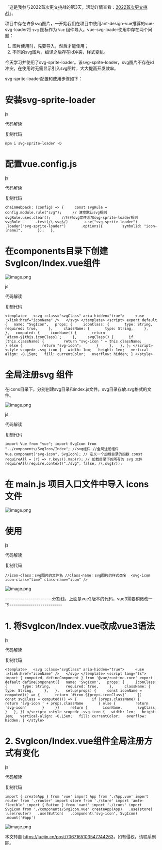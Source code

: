 「这是我参与2022首次更文挑战的第3天，活动详情查看：[2022首次更文挑战](https://juejin.cn/post/7052884569032392740 "https://juejin.cn/post/7052884569032392740")」。

项目中存在许多svg图片，一开始我们在项目中使用ant-design-vue推荐的vue-svg-loader将 `svg` 图标作为 `Vue` 组件导入。vue-svg-loader使用中存在两个问题：

1.  图片使用时，先要导入，然后才能使用；
2.  不同的svg图片，编译之后存在id冲突，样式变乱。

今天学习并使用了svg-sprite-loader。该svg-sprite-loader，svg图片不存在id冲突，在使用时无需显示引入svg图片，大大提高开发效率。

svg-sprite-loader配置和使用步骤如下：

安装svg-sprite-loader
===================

js

 代码解读

复制代码

`npm i svg-sprite-loader -D`

配置vue.config.js
===============

js

 代码解读

复制代码

`chainWebpack: (config) => {     const svgRule = config.module.rule("svg");     // 清空默认svg规则     svgRule.uses.clear();     //针对svg文件添加svg-sprite-loader规则     svgRule       .test(/\.svg$/)       .use("svg-sprite-loader")       .loader("svg-sprite-loader")       .options({         symbolId: "icon-[name]",       });   },`

在components目录下创建SvgIcon/Index.vue组件
===================================

![image.png](https://p3-juejin.byteimg.com/tos-cn-i-k3u1fbpfcp/e40e8379ad9b4efca431b2d7fae70a28~tplv-k3u1fbpfcp-zoom-in-crop-mark:1512:0:0:0.awebp?)

js

 代码解读

复制代码

``<template>   <svg :class="svgClass" aria-hidden="true">     <use :xlink:href="iconName" />   </svg> </template> <script> export default {   name: "SvgIcon",   props: {     iconClass: {       type: String,       required: true,     },     className: {       type: String,     },   },   computed: {     iconName() {       return `#icon-${this.iconClass}`;     },     svgClass() {       if (this.className) {         return "svg-icon " + this.className;       } else {         return "svg-icon";       }     },   }, }; </script> <style scoped> .svg-icon {   width: 1em;   height: 1em;   vertical-align: -0.15em;   fill: currentColor;   overflow: hidden; } </style>``

全局注册svg 组件
==========

在icons目录下，分别创建svg目录和index.js文件。svg目录存放.svg格式的文件。

![image.png](https://p1-juejin.byteimg.com/tos-cn-i-k3u1fbpfcp/2421533e62144e799976b6b1b5c57115~tplv-k3u1fbpfcp-zoom-in-crop-mark:1512:0:0:0.awebp?)

js

 代码解读

复制代码

`import Vue from "vue"; import SvgIcon from "../components/SvgIcon/Index"; //svg组件 //全局注册组件 Vue.component("svg-icon", SvgIcon); // 定义一个加载目录的函数 const requireAll = (r) => r.keys().map(r); // 加载目录下的所有的 svg 文件 requireAll(require.context("./svg", false, /\.svg$/));`

在 main.js 项目入口文件中导入 icons 文件
============================

![image.png](https://p6-juejin.byteimg.com/tos-cn-i-k3u1fbpfcp/b4d5f7125488429e8f27d88e7ea4fd9c~tplv-k3u1fbpfcp-zoom-in-crop-mark:1512:0:0:0.awebp?)

使用
==

js

 代码解读

复制代码

`//icon-class：svg图片的文件名 //class-name：svg图片的样式类名  <svg-icon icon-class="time" class-name="icon" />`

![image.png](https://p1-juejin.byteimg.com/tos-cn-i-k3u1fbpfcp/ecffb651e5bb4ffe86d8e35aae33a0a1~tplv-k3u1fbpfcp-zoom-in-crop-mark:1512:0:0:0.awebp?)

\------------------------分割线，上面是vue2版本的代码，vue3需要稍微改一下---------------------------

1\. 将SvgIcon/Index.vue改成vue3语法
==============================

js

 代码解读

复制代码

``<template>   <svg :class="svgClass" aria-hidden="true">     <use :xlink:href="iconName" />   </svg> </template> <script lang="ts"> import { computed, defineComponent } from '@vue/runtime-core' export default defineComponent({   name: 'SvgIcon',   props: {     iconClass: {       type: String,       required: true,     },     className: {       type: String,     },   },   setup(props) {     const iconName = computed(() => {       return `#icon-${props.iconClass}`     })     const svgClass = computed(() => {       if (props.className) {         return 'svg-icon ' + props.className       } else {         return 'svg-icon'       }     })     return {       iconName,       svgClass,     }   }, }) </script> <style scoped> .svg-icon {   width: 1em;   height: 1em;   vertical-align: -0.15em;   fill: currentColor;   overflow: hidden; } </style>``

2\. SvgIcon/Index.vue组件全局注册方式有变化
================================

js

 代码解读

复制代码

`import { createApp } from 'vue' import App from './App.vue' import router from './router' import store from './store' import 'amfe-flexible' import { Button } from 'vant' import './icons' import SvgIcon from './components/SvgIcon.vue' createApp(App)   .use(store)   .use(router)   .use(Button)   .component('svg-icon', SvgIcon)   .mount('#app')`

![image.png](https://p3-juejin.byteimg.com/tos-cn-i-k3u1fbpfcp/fb9b52190c2741c29dc101083c0db6e8~tplv-k3u1fbpfcp-zoom-in-crop-mark:1512:0:0:0.awebp?)

本文转自 <https://juejin.cn/post/7067165103547744263>，如有侵权，请联系删除。